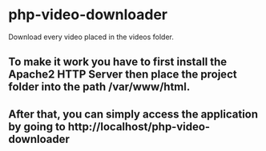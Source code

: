 # php-video-downloader
Download every video placed in the videos folder.


## To make it work you have to first install the Apache2 HTTP Server then place the project folder into the path /var/www/html.
## After that, you can simply access the application by going to http://localhost/php-video-downloader
